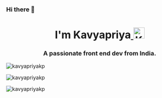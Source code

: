 ### Hi there 👋

<h1 align="center">I'm Kavyapriya<a href="https://dev.to/kavyapriyakp">
  <img src="https://d2fltix0v2e0sb.cloudfront.net/dev-badge.svg" alt="Kavyapriya R's DEV Profile" height="30" width="30">
</a></h1>
<h3 align="center">A passionate front end dev from India.</h3>


<p><img src="https://github-readme-stats.vercel.app/api/top-langs/?username=Kavyapriyakp&theme=blue-green" alt="kavyapriyakp" /></p>

<p><img src="https://github-readme-streak-stats.herokuapp.com/?user=Kavyapriyakp" alt="kavyapriyakp" /></p>
<p><img align="center" src="https://github-readme-stats.vercel.app/api?username=Kavyapriyakp&theme=blue-green" alt="kavyapriyakp" /></p>

